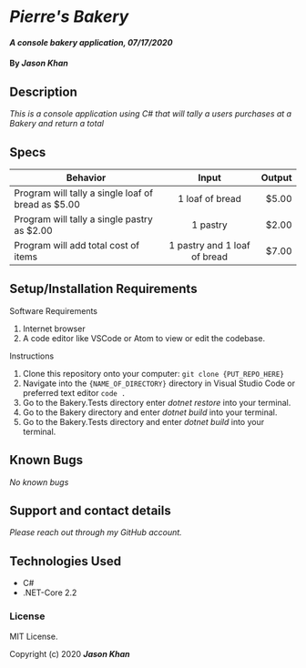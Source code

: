# _Pierre's Bakery_

#### _A console bakery application, 07/17/2020_

#### By _**Jason Khan**_

## Description

_This is a console application using C# that will tally a users purchases at a Bakery and return a total_

## Specs
| Behavior   |   Input   |  Output |
|----------|:-------------:|------:|
| Program will tally a single loaf of bread as $5.00 | 1 loaf of bread | $5.00 |
| Program will tally a single pastry as $2.00 | 1 pastry | $2.00 |
| Program will add total cost of items | 1 pastry and 1 loaf of bread | $7.00 |


## Setup/Installation Requirements

Software Requirements
1. Internet browser
2. A code editor like VSCode or Atom to view or edit the codebase.

Instructions
1. Clone this repository onto your computer:
`git clone {PUT_REPO_HERE}`
2. Navigate into the `{NAME_OF_DIRECTORY}` directory in Visual Studio Code or preferred text editor
`code .`
3. Go to the Bakery.Tests directory enter _dotnet restore_ into your terminal. 
4. Go to the Bakery directory and enter _dotnet build_ into your terminal.
5. Go to the Bakery.Tests directory and enter _dotnet build_ into your terminal.

## Known Bugs

_No known bugs_

## Support and contact details

_Please reach out through my GitHub account._

## Technologies Used

* C#
* .NET-Core 2.2

### License

MIT License.

Copyright (c) 2020 **_Jason Khan_**
